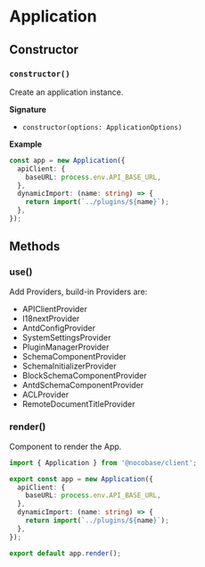 # Application

## Constructor

### `constructor()`

Create an application instance.

**Signature**

- `constructor(options: ApplicationOptions)`

**Example**

```ts
const app = new Application({
  apiClient: {
    baseURL: process.env.API_BASE_URL,
  },
  dynamicImport: (name: string) => {
    return import(`../plugins/${name}`);
  },
});
```

## Methods

### use()

Add Providers, build-in Providers are:

- APIClientProvider
- I18nextProvider
- AntdConfigProvider
- SystemSettingsProvider
- PluginManagerProvider
- SchemaComponentProvider
- SchemaInitializerProvider
- BlockSchemaComponentProvider
- AntdSchemaComponentProvider
- ACLProvider
- RemoteDocumentTitleProvider

### render()

Component to render the App.

```ts
import { Application } from '@nocobase/client';

export const app = new Application({
  apiClient: {
    baseURL: process.env.API_BASE_URL,
  },
  dynamicImport: (name: string) => {
    return import(`../plugins/${name}`);
  },
});

export default app.render();
```
